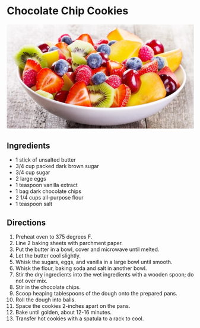 # Chocolate Chip Cookies

![Fruit Salad](https://github.com/kapllanis/Kapllani.DITA.breakfast/blob/master/images/fruitsalad.jpg)

## Ingredients 
* 1 stick of unsalted butter
* 3/4 cup packed dark brown sugar
* 3/4 cup sugar
* 2 large eggs
* 1 teaspoon vanilla extract
* 1 bag dark chocolate chips
* 2 1/4 cups all-purpose flour
* 1 teaspoon salt 

## Directions 
1. Preheat oven to 375 degrees F. 
1. Line 2 baking sheets with parchment paper. 
1. Put the butter in a bowl, cover and microwave until melted.
1. Let the butter cool slightly. 
1. Whisk the sugars, eggs, and vanilla in a large bowl until smooth.
1. Whisk the flour, baking soda and salt in another bowl.
1. Stir the dry ingredients into the wet ingredients with a wooden spoon; do not over mix.
1. Stir in the chocolate chips.
1. Scoop heaping tablespoons of the dough onto the prepared pans.
1. Roll the dough into balls.
1. Space the cookies 2-inches apart on the pans.
1. Bake until golden, about 12-16 minutes.
1. Transfer hot cookies with a spatula to a rack to cool. 